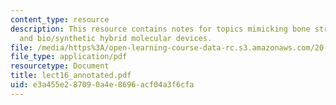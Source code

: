 ```yaml
---
content_type: resource
description: This resource contains notes for topics mimicking bone structure/assembly
  and bio/synthetic hybrid molecular devices.
file: /media/https%3A/open-learning-course-data-rc.s3.amazonaws.com/20-462j-molecular-principles-of-biomaterials-spring-2006/e3a455e287090a4e8696acf04a3f6cfa_lect16_annotated.pdf
file_type: application/pdf
resourcetype: Document
title: lect16_annotated.pdf
uid: e3a455e2-8709-0a4e-8696-acf04a3f6cfa
---
```

